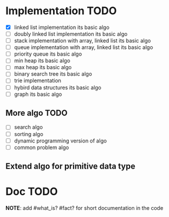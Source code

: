 # Implementation TODO
- [x] linked list implementation its basic algo
- [ ] doubly linked list implementation its basic algo
- [ ] stack implementation with array, linked list its basic algo
- [ ] queue implementation with array, linked list its basic algo
- [ ] priority queue its basic algo
- [ ] min heap its basic algo
- [ ] max heap its basic algo
- [ ] binary search tree its basic algo
- [ ] trie implementation
- [ ] hybird data structures its basic algo
- [ ] graph its basic algo

## More algo TODO
- [ ] search algo
- [ ] sorting algo
- [ ] dynamic programming version of algo
- [ ] common problem algo

## Extend algo for primitive data type


# Doc TODO
**NOTE**: add #what_is? #fact? for short documentation in the code





